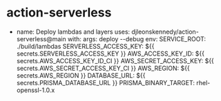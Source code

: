 # action-serverless

- name: Deploy lambdas and layers
        uses: djleonskennedy/action-serverless@main
        with:
          args: deploy --debug
        env:
          SERVICE_ROOT: ./build/lambdas
          SERVERLESS_ACCESS_KEY: ${{ secrets.SERVERLESS_ACCESS_KEY }}
          AWS_ACCESS_KEY_ID: ${{ secrets.AWS_ACCESS_KEY_ID_CI }}
          AWS_SECRET_ACCESS_KEY: ${{ secrets.AWS_SECRET_ACCESS_KEY_CI }}
          AWS_REGION: ${{ secrets.AWS_REGION }}
          DATABASE_URL: ${{ secrets.PRISMA_DATABASE_URL }}
          PRISMA_BINARY_TARGET: rhel-openssl-1.0.x